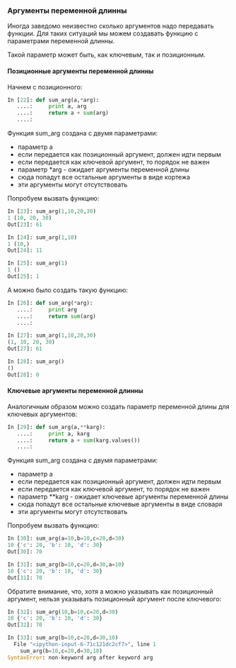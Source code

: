 ### Аргументы переменной длинны
Иногда заведомо неизвестно сколько аргументов надо передавать функции. Для таких ситуаций мы можем создавать функцию с параметрами переменной длинны.

Такой параметр может быть, как ключевым, так и позиционным.

#### Позиционные аргументы переменной длинны
Начнем с позиционного:
```python
In [22]: def sum_arg(a,*arg):
   ....:     print a, arg
   ....:     return a + sum(arg)
   ....: 
```

Функция sum_arg создана с двумя параметрами:
* параметр a
 * если передается как позиционный аргумент, должен идти первым
 * если передается как ключевой аргумент, то порядок не важен
* параметр *arg - ожидает аргументы переменной длины
 * сюда попадут все остальные аргументы в виде кортежа
 * эти аргументы могут отсутствовать

Попробуем вызвать функцию:
```python
In [23]: sum_arg(1,10,20,30)
1 (10, 20, 30)
Out[23]: 61

In [24]: sum_arg(1,10)
1 (10,)
Out[24]: 11

In [25]: sum_arg(1)
1 ()
Out[25]: 1
```

А можно было создать такую функцию:
```python
In [26]: def sum_arg(*arg):
   ....:     print arg
   ....:     return sum(arg)
   ....: 

In [27]: sum_arg(1,10,20,30)
(1, 10, 20, 30)
Out[27]: 61

In [28]: sum_arg()
()
Out[28]: 0
```

#### Ключевые аргументы переменной длинны
Аналогичным образом можно создать параметр переменной длины для ключевых аргументов:
```python
In [29]: def sum_arg(a,**karg):
   ....:     print a, karg
   ....:     return a + sum(karg.values())
   ....: 
```

Функция sum_arg создана с двумя параметрами:
* параметр a
 * если передается как позиционный аргумент, должен идти первым
 * если передается как ключевой аргумент, то порядок не важен
* параметр **karg - ожидает ключевые аргументы переменной длины
 * сюда попадут все остальные ключевые аргументы в виде словаря
 * эти аргументы могут отсутствовать

Попробуем вызвать функцию:
```python
In [30]: sum_arg(a=10,b=10,c=20,d=30)
10 {'c': 20, 'b': 10, 'd': 30}
Out[30]: 70

In [31]: sum_arg(b=10,c=20,d=30,a=10)
10 {'c': 20, 'b': 10, 'd': 30}
Out[31]: 70
```

Обратите внимание, что, хотя a можно указывать как позиционный аргумент, нельзя указывать позиционный аргумент после ключевого:
```python
In [32]: sum_arg(10,b=10,c=20,d=30)
10 {'c': 20, 'b': 10, 'd': 30}
Out[32]: 70

In [33]: sum_arg(b=10,c=20,d=30,10)
  File "<ipython-input-6-71c121dc2cf7>", line 1
    sum_arg(b=10,c=20,d=30,10)
SyntaxError: non-keyword arg after keyword arg
```